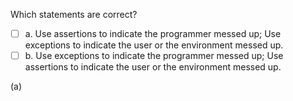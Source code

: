 <panel header="{{ icon_Q_A }} Statement about exceptions and assertions">
<question>

Which statements are correct?

- [ ] a. Use assertions to indicate the programmer messed up; Use exceptions to indicate the user or the environment messed up.
- [ ] b. Use exceptions to indicate the programmer messed up; Use assertions to indicate the user or the environment messed up.

<div slot="answer">

(a)

</div>
</question>
</panel>
